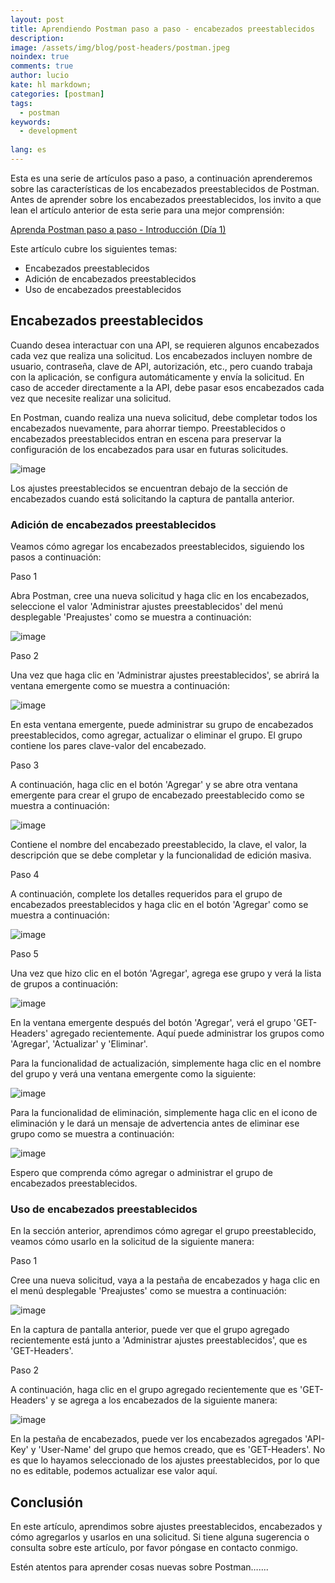 ```yaml
---
layout: post
title: Aprendiendo Postman paso a paso - encabezados preestablecidos
description:
image: /assets/img/blog/post-headers/postman.jpeg
noindex: true
comments: true
author: lucio
kate: hl markdown;
categories: [postman]
tags:
  - postman
keywords:
  - development
  
lang: es
---
```


Esta es una serie de artículos paso a paso, a continuación aprenderemos sobre las características de los encabezados preestablecidos de Postman. Antes de aprender sobre los encabezados preestablecidos, los invito a que lean el artículo anterior de esta serie para una mejor comprensión:

[Aprenda Postman paso a paso - Introducción (Día 1)](https://vicenteguzman.com/maui_net/net/2022-04-25-introduccion-a-postman/)

Este artículo cubre los siguientes temas:

- Encabezados preestablecidos
- Adición de encabezados preestablecidos
- Uso de encabezados preestablecidos

## Encabezados preestablecidos
Cuando desea interactuar con una API, se requieren algunos encabezados cada vez que realiza una solicitud. Los encabezados incluyen nombre de usuario, contraseña, clave de API, autorización, etc., pero cuando trabaja con la aplicación, se configura automáticamente y envía la solicitud. En caso de acceder directamente a la API, debe pasar esos encabezados cada vez que necesite realizar una solicitud.

En Postman, cuando realiza una nueva solicitud, debe completar todos los encabezados nuevamente, para ahorrar tiempo. Preestablecidos o encabezados preestablecidos entran en escena para preservar la configuración de los encabezados para usar en futuras solicitudes.

![image](/assets/img/blog/tutorials/postman-encabezados/Imagen1.png)

Los ajustes preestablecidos se encuentran debajo de la sección de encabezados cuando está solicitando la captura de pantalla anterior.

### Adición de encabezados preestablecidos
Veamos cómo agregar los encabezados preestablecidos, siguiendo los pasos a continuación:

Paso 1

Abra Postman, cree una nueva solicitud y haga clic en los encabezados, seleccione el valor 'Administrar ajustes preestablecidos' del menú desplegable 'Preajustes' como se muestra a continuación:

![image](/assets/img/blog/tutorials/postman-encabezados/Imagen2.png)

Paso 2

Una vez que haga clic en 'Administrar ajustes preestablecidos', se abrirá la ventana emergente como se muestra a continuación:

![image](/assets/img/blog/tutorials/postman-encabezados/Imagen3.png)

En esta ventana emergente, puede administrar su grupo de encabezados preestablecidos, como agregar, actualizar o eliminar el grupo. El grupo contiene los pares clave-valor del encabezado.

Paso 3

A continuación, haga clic en el botón 'Agregar' y se abre otra ventana emergente para crear el grupo de encabezado preestablecido como se muestra a continuación:

![image](/assets/img/blog/tutorials/postman-encabezados/Imagen4.png)

Contiene el nombre del encabezado preestablecido, la clave, el valor, la descripción que se debe completar y la funcionalidad de edición masiva.

Paso 4

A continuación, complete los detalles requeridos para el grupo de encabezados preestablecidos y haga clic en el botón 'Agregar' como se muestra a continuación:

![image](/assets/img/blog/tutorials/postman-encabezados/Imagen5.png)

Paso 5

Una vez que hizo clic en el botón 'Agregar', agrega ese grupo y verá la lista de grupos a continuación:

![image](/assets/img/blog/tutorials/postman-encabezados/Imagen6.png)

En la ventana emergente después del botón 'Agregar', verá el grupo 'GET-Headers' agregado recientemente. Aquí puede administrar los grupos como 'Agregar', 'Actualizar' y 'Eliminar'.

Para la funcionalidad de actualización, simplemente haga clic en el nombre del grupo y verá una ventana emergente como la siguiente:

![image](/assets/img/blog/tutorials/postman-encabezados/Imagen7.png)


Para la funcionalidad de eliminación, simplemente haga clic en el icono de eliminación y le dará un mensaje de advertencia antes de eliminar ese grupo como se muestra a continuación:

![image](/assets/img/blog/tutorials/postman-encabezados/Imagen8.png)


Espero que comprenda cómo agregar o administrar el grupo de encabezados preestablecidos.

### Uso de encabezados preestablecidos

En la sección anterior, aprendimos cómo agregar el grupo preestablecido, veamos cómo usarlo en la solicitud de la siguiente manera:

Paso 1

Cree una nueva solicitud, vaya a la pestaña de encabezados y haga clic en el menú desplegable 'Preajustes' como se muestra a continuación:

![image](/assets/img/blog/tutorials/postman-encabezados/Imagen9.png)

En la captura de pantalla anterior, puede ver que el grupo agregado recientemente está junto a 'Administrar ajustes preestablecidos', que es 'GET-Headers'.

Paso 2

A continuación, haga clic en el grupo agregado recientemente que es 'GET-Headers' y se agrega a los encabezados de la siguiente manera:

![image](/assets/img/blog/tutorials/postman-encabezados/Imagen10.png)

En la pestaña de encabezados, puede ver los encabezados agregados 'API-Key' y 'User-Name' del grupo que hemos creado, que es 'GET-Headers'. No es que lo hayamos seleccionado de los ajustes preestablecidos, por lo que no es editable, podemos actualizar ese valor aquí.

## Conclusión

En este artículo, aprendimos sobre ajustes preestablecidos, encabezados y cómo agregarlos y usarlos en una solicitud. Si tiene alguna sugerencia o consulta sobre este artículo, por favor póngase en contacto conmigo.

Estén atentos para aprender cosas nuevas sobre Postman…....


